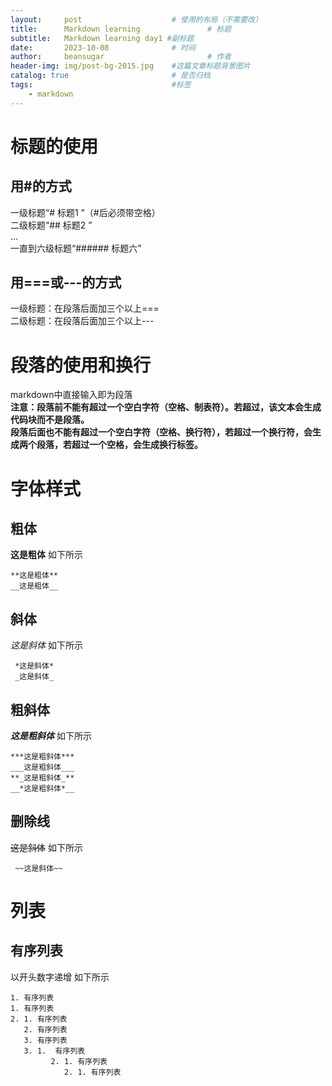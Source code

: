 ```yaml
---
layout:     post   				    # 使用的布局（不需要改）
title:      Markdown learning				# 标题 
subtitle:   Markdown learning day1 #副标题
date:       2023-10-08 				# 时间
author:     beansugar 						# 作者
header-img: img/post-bg-2015.jpg 	#这篇文章标题背景图片
catalog: true 						# 是否归档
tags:								#标签
    - markdown
---
```



# 标题的使用  #


## 用#的方式 ###
一级标题“# 标题1  ”（#后必须带空格）   
二级标题“## 标题2 ”    
...   
一直到六级标题“###### 标题六”


## 用===或---的方式 ###
一级标题：在段落后面加三个以上===  
二级标题：在段落后面加三个以上---

# 段落的使用和换行


markdown中直接输入即为段落   
**注意：段落前不能有超过一个空白字符（空格、制表符）。若超过，该文本会生成代码块而不是段落。**  
**段落后面也不能有超过一个空白字符（空格、换行符），若超过一个换行符，会生成两个段落，若超过一个空格，会生成换行标签。**

# 字体样式


## 粗体
**这是粗体**
如下所示

  
    **这是粗体**  
    __这是粗体__    


## 斜体
*这是斜体*
如下所示 
    
    
     *这是斜体*  
     _这是斜体_

  
## 粗斜体
***这是粗斜体***
如下所示 

  
    ***这是粗斜体***    
    ___这是粗斜体___  
    **_这是粗斜体_**
    __*这是粗斜体*__  
  

## 删除线
~~这是斜体~~
如下所示 
    
    
     ~~这是斜体~~  



# 列表

## 有序列表

以开头数字递增
如下所示  
  
  
    1. 有序列表
    1. 有序列表
    2. 1. 有序列表
       2. 有序列表
       3. 有序列表
       3. 1.  有序列表
             2. 1. 有序列表  
                2. 1. 有序列表  
